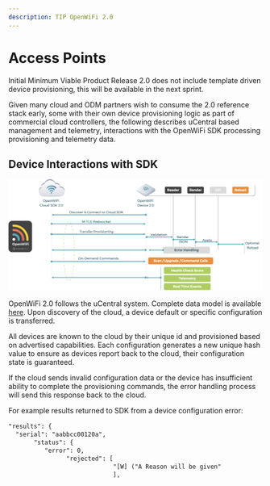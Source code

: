 ```yaml
---
description: TIP OpenWiFi 2.0
---
```


# Access Points

Initial Minimum Viable Product Release 2.0 does not include template driven device provisioning, this will be available in the next sprint.

Given many cloud and ODM partners wish to consume the 2.0 reference stack early, some with their own device provisioning logic as part of commercial cloud controllers, the following describes uCentral based management and telemetry, interactions with the OpenWiFi SDK processing provisioning and telemetry data.

## Device Interactions with SDK

![OpenWiFi with uCentral Management](<../../.gitbook/assets/image (22) (1).png>)

OpenWiFi 2.0 follows the uCentral system. Complete data model is available [here](http://ucentral.io/docs/ucentral-schema.html). Upon discovery of the cloud, a device default or specific configuration is transferred.

All devices are known to the cloud by their unique id and provisioned based on advertised capabilities. Each configuration generates a new unique hash value to ensure as devices report back to the cloud, their configuration state is guaranteed.

If the cloud sends invalid configuration data or the device has insufficient ability to complete the provisioning commands, the error handling process will send this response back to the cloud.

For example results returned to SDK from a device configuration error:

```
"results": { 
  "serial": "aabbcc00120a",  
       "status": {    
          "error": 0,  
                "rejected": [   
                             "[W] ("A Reason will be given"
                             ],
```
